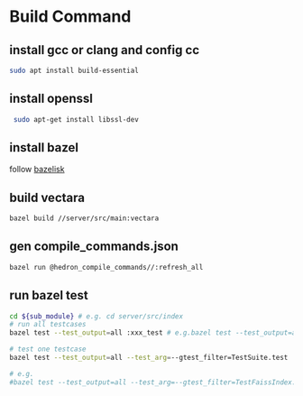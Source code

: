 # Build Command

## install gcc or clang and config cc

```bash
sudo apt install build-essential
```

## install openssl

```bash
 sudo apt-get install libssl-dev
```

## install bazel

follow [bazelisk](https://github.com/bazelbuild/bazelisk)

## build vectara

```bash
bazel build //server/src/main:vectara
```

## gen compile_commands.json

```bash
bazel run @hedron_compile_commands//:refresh_all
```

## run bazel test

```bash
cd ${sub_module} # e.g. cd server/src/index
# run all testcases
bazel test --test_output=all :xxx_test # e.g.bazel test --test_output=all :index_tes

# test one testcase
bazel test --test_output=all --test_arg=--gtest_filter=TestSuite.test :xxx_test

# e.g.
#bazel test --test_output=all --test_arg=--gtest_filter=TestFaissIndex.InsertAndSearchVectors :index_test
```
